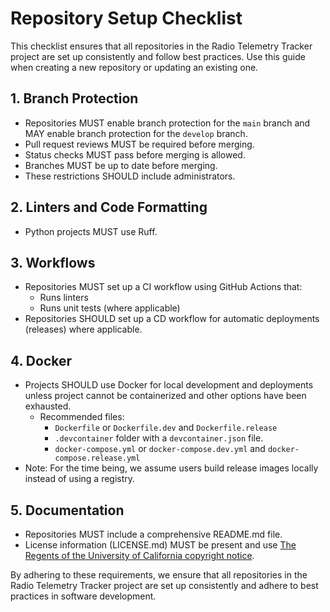 # Repository Setup Checklist

This checklist ensures that all repositories in the Radio Telemetry Tracker project are set up consistently and follow best practices. Use this guide when creating a new repository or updating an existing one.

## 1. Branch Protection

- Repositories MUST enable branch protection for the `main` branch and MAY enable branch protection for the `develop` branch.
- Pull request reviews MUST be required before merging.
- Status checks MUST pass before merging is allowed.
- Branches MUST be up to date before merging.
- These restrictions SHOULD include administrators.

## 2. Linters and Code Formatting

- Python projects MUST use Ruff.

## 3. Workflows

- Repositories MUST set up a CI workflow using GitHub Actions that:
  - Runs linters
  - Runs unit tests (where applicable)
- Repositories SHOULD set up a CD workflow for automatic deployments (releases) where applicable.

## 4. Docker

- Projects SHOULD use Docker for local development and deployments unless project cannot be containerized and other options have been exhausted. 
    - Recommended files: 
        - `Dockerfile` or `Dockerfile.dev` and `Dockerfile.release`
        - `.devcontainer` folder with a `devcontainer.json` file.
        - `docker-compose.yml` or `docker-compose.dev.yml` and `docker-compose.release.yml`
- Note: For the time being, we assume users build release images locally instead of using a registry. 

## 5. Documentation

- Repositories MUST include a comprehensive README.md file.
- License information (LICENSE.md) MUST be present and use [The Regents of the University of California copyright notice](../../LICENSE.md). 

By adhering to these requirements, we ensure that all repositories in the Radio Telemetry Tracker project are set up consistently and adhere to best practices in software development.
